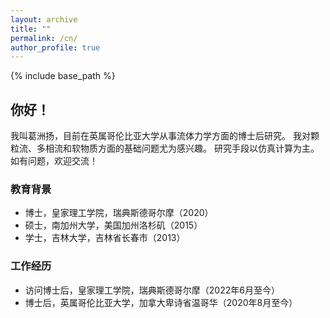 ```yaml
---
layout: archive
title: ""
permalink: /cn/
author_profile: true
---
```


{% include base_path %}

## 你好！

我叫葛洲扬，目前在英属哥伦比亚大学从事流体力学方面的博士后研究。
我对颗粒流、多相流和软物质方面的基础问题尤为感兴趣。
研究手段以仿真计算为主。
如有问题，欢迎交流！

### 教育背景

* 博士，皇家理工学院，瑞典斯德哥尔摩（2020）
* 硕士，南加州大学，美国加州洛杉矶（2015）
* 学士，吉林大学，吉林省长春市（2013）

### 工作经历

* 访问博士后，皇家理工学院，瑞典斯德哥尔摩（2022年6月至今）
* 博士后，英属哥伦比亚大学，加拿大卑诗省温哥华（2020年8月至今）
